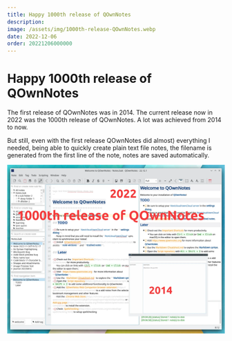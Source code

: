 ```yaml
---
title: Happy 1000th release of QOwnNotes
description: 
image: /assets/img/1000th-release-QOwnNotes.webp
date: 2022-12-06
order: 20221206000000
---
```


# Happy 1000th release of QOwnNotes

<BlogDate v-bind:fm="$frontmatter" />

The first release of QOwnNotes was in 2014. The current release now in 2022 was the 1000th release of QOwnNotes. A lot was achieved from 2014 to now.

But still, even with the first release QOwnNotes did almost) everything I needed, being able to quickly create plain text file notes, the filename is generated from the first line of the note, notes are saved automatically.

![1000th-release-QOwnNotes](./media/1000th-release-QOwnNotes.webp)
